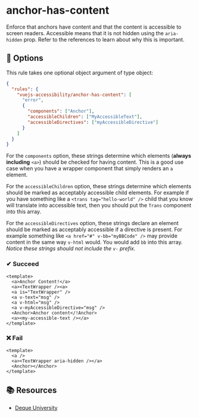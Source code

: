 # anchor-has-content

Enforce that anchors have content and that the content is accessible to screen readers. Accessible means that it is not hidden using the `aria-hidden` prop. Refer to the references to learn about why this is important.

## 🔧 Options

This rule takes one optional object argument of type object:

```json
{
  "rules": {
    "vuejs-accessibility/anchor-has-content": [
      "error",
      {
        "components": ["Anchor"],
        "accessibleChildren": ["MyAccessibleText"],
        "accessibleDirectives": ["myAccessibleDirective"]
      }
    ]
  }
}
```

For the `components` option, these strings determine which elements (**always including** `<a>`) should be checked for having content. This is a good use case when you have a wrapper component that simply renders an `a` element.

For the `accessibleChildren` option, these strings determine which elements should be marked as acceptably accessible child elements. For example if you have something like a `<trans tag="hello-world" />` child that you know will translate into accessible text, then you should put the `Trans` component into this array.

For the `accessibleDirectives` option, these strings declare an element should be marked as acceptably accessible if a directive is present. For example something like `<a href="#" v-bb="myBBCode" />` may provide content in the same way `v-html` would. You would add `bb` into this array. _Notice these strings should not include the `v-` prefix._

### ✔ Succeed

<!-- prettier-ignore -->
```vue
<template>
  <a>Anchor Content!</a>
  <a><TextWrapper /><a>
  <a is="TextWrapper" />
  <a v-text="msg" />
  <a v-html="msg" />
  <a v-myAccessibleDirective="msg" />
  <Anchor>Anchor content</!Anchor>
  <a><my-accessible-text /></a>
</template>
```

### ❌ Fail

```vue
<template>
  <a />
  <a><TextWrapper aria-hidden /></a>
  <Anchor></Anchor>
</template>
```

## 📚 Resources

- [Deque University](https://dequeuniversity.com/rules/axe/1.1/link-name)
